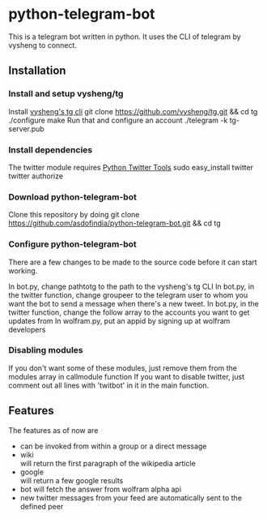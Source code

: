 python-telegram-bot
===================

This is a telegram bot written in python. It uses the CLI of telegram by vysheng to connect. 

## Installation ##

### Install and setup vysheng/tg ###
Install [vysheng's tg cli](http://github.com/vysheng/tg)
    git clone https://github.com/vysheng/tg.git && cd tg
    ./configure
    make
Run that and configure an account
    ./telegram -k tg-server.pub
    
### Install dependencies ###
The twitter module requires [Python Twitter Tools](http://mike.verdone.ca/twitter/)
    sudo easy_install twitter
    twitter authorize

### Download python-telegram-bot ###
Clone this repository by doing
    git clone https://github.com/asdofindia/python-telegram-bot.git && cd tg
    
### Configure python-telegram-bot ###
There are a few changes to be made to the source code before it can start working.

In bot.py, change pathtotg to the path to the vysheng's tg CLI
In bot.py, in the twitter function, change groupeer to the telegram user to whom you want the bot to send a message when there's a new tweet.
In bot.py, in the twitter function, change the follow array to the accounts you want to get updates from
In wolfram.py, put an appid by signing up at wolfram developers

### Disabling modules ###
If you don't want some of these modules, just remove them from the modules array in callmodule function
If you want to disable twitter, just comment out all lines with 'twitbot' in it in the main function.


## Features ##
The features as of now are
  
* can be invoked from within a group or a direct message
* wiki <search terms> will return the first paragraph of the wikipedia article
* google <search terms> will return a few google results
* bot <question> will fetch the answer from wolfram alpha api
* new twitter messages from your feed are automatically sent to the defined peer

